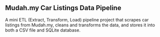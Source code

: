 Mudah.my Car Listings Data Pipeline
---
A mini ETL (Extract, Transform, Load) pipeline project that scrapes car listings from Mudah.my, cleans and transforms the data, and stores it into both a CSV file and SQLite database.
